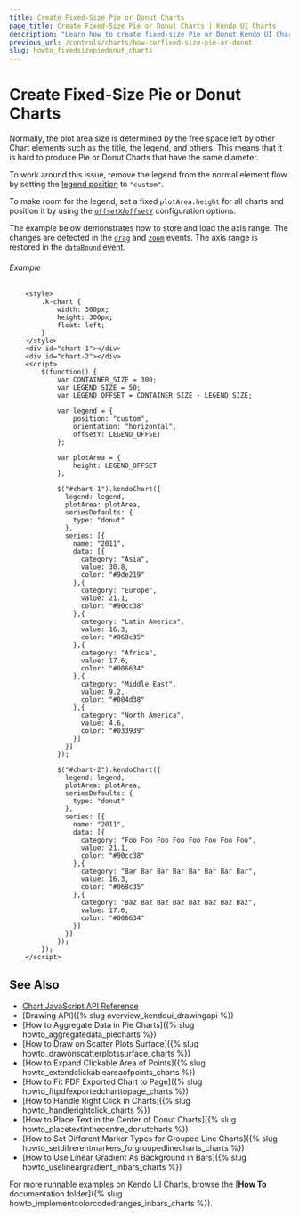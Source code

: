 ```yaml
---
title: Create Fixed-Size Pie or Donut Charts
page_title: Create Fixed-Size Pie or Donut Charts | Kendo UI Charts
description: "Learn how to create fixed-size Pie or Donut Kendo UI Charts."
previous_url: /controls/charts/how-to/fixed-size-pie-or-donut
slug: howto_fixedsizepiedonut_charts
---
```


# Create Fixed-Size Pie or Donut Charts

Normally, the plot area size is determined by the free space left by other Chart elements such as the title, the legend, and others. This means that it is hard to produce Pie or Donut Charts that have the same diameter.

To work around this issue, remove the legend from the normal element flow by setting the [legend position](/api/javascript/dataviz/ui/chart/configuration/legend.position) to `"custom"`.

To make room for the legend, set a fixed `plotArea.height` for all charts and position it by using the [`offsetX`/`offsetY`](/api/javascript/dataviz/ui/chart/configuration/legend.offsetx) configuration options.

The example below demonstrates how to store and load the axis range. The changes are detected in the [`drag`](/api/javascript/dataviz/ui/chart/events/drag) and [`zoom`](/api/javascript/dataviz/ui/chart/events/zoom) events. The axis range is restored in the [`dataBound` event](/api/javascript/dataviz/ui/chart/events/databound).

###### Example

```dojo
    <style>
        .k-chart {
            width: 300px;
            height: 300px;
            float: left;
        }
    </style>
    <div id="chart-1"></div>
    <div id="chart-2"></div>
    <script>
        $(function() {
            var CONTAINER_SIZE = 300;
            var LEGEND_SIZE = 50;
            var LEGEND_OFFSET = CONTAINER_SIZE - LEGEND_SIZE;

            var legend = {
                position: "custom",
                orientation: "horizontal",
                offsetY: LEGEND_OFFSET
            };

            var plotArea = {
                height: LEGEND_OFFSET
            };

            $("#chart-1").kendoChart({
              legend: legend,
              plotArea: plotArea,
              seriesDefaults: {
                type: "donut"
              },
              series: [{
                name: "2011",
                data: [{
                  category: "Asia",
                  value: 30.8,
                  color: "#9de219"
                },{
                  category: "Europe",
                  value: 21.1,
                  color: "#90cc38"
                },{
                  category: "Latin America",
                  value: 16.3,
                  color: "#068c35"
                },{
                  category: "Africa",
                  value: 17.6,
                  color: "#006634"
                },{
                  category: "Middle East",
                  value: 9.2,
                  color: "#004d38"
                },{
                  category: "North America",
                  value: 4.6,
                  color: "#033939"
                }]
              }]
            });

            $("#chart-2").kendoChart({
              legend: legend,
              plotArea: plotArea,
              seriesDefaults: {
                type: "donut"
              },
              series: [{
                name: "2011",
                data: [{
                  category: "Foo Foo Foo Foo Foo Foo Foo Foo",
                  value: 21.1,
                  color: "#90cc38"
                },{
                  category: "Bar Bar Bar Bar Bar Bar Bar Bar",
                  value: 16.3,
                  color: "#068c35"
                },{
                  category: "Baz Baz Baz Baz Baz Baz Baz Baz",
                  value: 17.6,
                  color: "#006634"
                }]
              }]
            });
        });
    </script>
```

## See Also

* [Chart JavaScript API Reference](/api/javascript/dataviz/ui/chart)
* [Drawing API]({% slug overview_kendoui_drawingapi %})
* [How to Aggregate Data in Pie Charts]({% slug howto_aggregatedata_piecharts %})
* [How to Draw on Scatter Plots Surface]({% slug howto_drawonscatterplotssurface_charts %})
* [How to Expand Clickable Area of Points]({% slug howto_extendclickableareaofpoints_charts %})
* [How to Fit PDF Exported Chart to Page]({% slug howto_fitpdfexportedcharttopage_charts %})
* [How to Handle Right Click in Charts]({% slug howto_handlerightclick_charts %})
* [How to Place Text in the Center of Donut Charts]({% slug howto_placetextinthecentre_donutcharts %})
* [How to Set Different Marker Types for Grouped Line Charts]({% slug howto_setdifrerentmarkers_forgroupedlinecharts_charts %})
* [How to Use Linear Gradient As Background in Bars]({% slug howto_uselineargradient_inbars_charts %})

For more runnable examples on Kendo UI Charts, browse the [**How To** documentation folder]({% slug howto_implementcolorcodedranges_inbars_charts %}).
